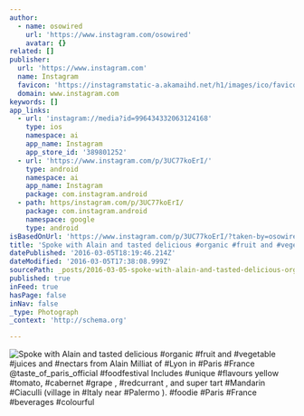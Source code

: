 ```yaml
---
author:
  - name: osowired
    url: 'https://www.instagram.com/osowired'
    avatar: {}
related: []
publisher:
  url: 'https://www.instagram.com'
  name: Instagram
  favicon: 'https://instagramstatic-a.akamaihd.net/h1/images/ico/favicon.ico/7cdab0872b15.ico'
  domain: www.instagram.com
keywords: []
app_links:
  - url: 'instagram://media?id=996434332063124168'
    type: ios
    namespace: ai
    app_name: Instagram
    app_store_id: '389801252'
  - url: 'https://www.instagram.com/p/3UC77koErI/'
    type: android
    namespace: ai
    app_name: Instagram
    package: com.instagram.android
  - path: https/instagram.com/p/3UC77koErI/
    package: com.instagram.android
    namespace: google
    type: android
isBasedOnUrl: 'https://www.instagram.com/p/3UC77koErI/?taken-by=osowired'
title: 'Spoke with Alain and tasted delicious #organic #fruit and #vegetable #juices and #nectars from Alain Milliat of #Lyon in #Paris #France @taste_of_paris_official #foodfestival Includes #unique #flavours yellow #tomato, #cabernet #grape , #redcurrant , and super tart #Mandarin #Ciaculli (village in #Italy near #Palermo ). #foodie #Paris #France #beverages #colourful'
datePublished: '2016-03-05T18:19:46.214Z'
dateModified: '2016-03-05T17:38:08.999Z'
sourcePath: _posts/2016-03-05-spoke-with-alain-and-tasted-delicious-organic-fruit-and-v.md
published: true
inFeed: true
hasPage: false
inNav: false
_type: Photograph
_context: 'http://schema.org'

---
```

![Spoke with Alain and tasted delicious &num;organic &num;fruit and &num;vegetable &num;juices and &num;nectars from Alain Milliat of &num;Lyon in &num;Paris &num;France &commat;taste&lowbar;of&lowbar;paris&lowbar;official &num;foodfestival Includes &num;unique &num;flavours yellow &num;tomato&comma; &num;cabernet &num;grape &comma; &num;redcurrant &comma; and super tart &num;Mandarin &num;Ciaculli &lpar;village in &num;Italy near &num;Palermo &rpar;&period; &num;foodie &num;Paris &num;France &num;beverages &num;colourful](https://scontent.cdninstagram.com/t51.2885-15/e15/11348212_445991812243828_166102435_n.jpg?ig_cache_key=OTk2NDM0MzMyMDYzMTI0MTY4.2)